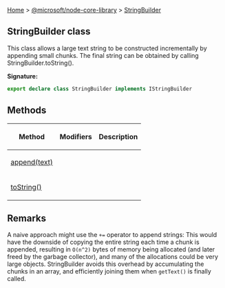 [Home](./index) &gt; [@microsoft/node-core-library](./node-core-library.md) &gt; [StringBuilder](./node-core-library.stringbuilder.md)

## StringBuilder class

This class allows a large text string to be constructed incrementally by appending small chunks. The final string can be obtained by calling StringBuilder.toString().

<b>Signature:</b>

```typescript
export declare class StringBuilder implements IStringBuilder 
```

## Methods

|  <p>Method</p> | <p>Modifiers</p> | <p>Description</p> |
|  --- | --- | --- |
|  <p>[append(text)](./node-core-library.stringbuilder.append.md)</p> |  | <p></p> |
|  <p>[toString()](./node-core-library.stringbuilder.tostring.md)</p> |  | <p></p> |

## Remarks

A naive approach might use the `+=` operator to append strings: This would have the downside of copying the entire string each time a chunk is appended, resulting in `O(n^2)` bytes of memory being allocated (and later freed by the garbage collector), and many of the allocations could be very large objects. StringBuilder avoids this overhead by accumulating the chunks in an array, and efficiently joining them when `getText()` is finally called.

